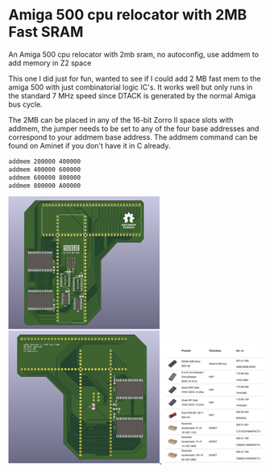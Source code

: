 # Amiga 500 cpu relocator with 2MB Fast SRAM
An Amiga 500 cpu relocator with 2mb sram, no autoconfig, use addmem to add memory in Z2 space

This one I did just for fun, wanted to see if I could add 2 MB fast mem to the amiga 500 with just combinatorial logic IC's. It works well but only runs in the standard 7 MHz speed since DTACK is generated by the normal Amiga bus cycle.

The 2MB can be placed in any of the 16-bit Zorro II space slots with addmem, the jumper needs to be set to any of the four base addresses and correspond to your addmem base address. The addmem command can be found on Aminet if you don't have it in C already.

    addmem 200000 400000
    addmem 400000 600000
    addmem 600000 800000
    addmem 800000 A00000

<a href="images/Amiga_500_cpu_relocator_with_2mb_sram_pic1.jpg">
<img src="images/Amiga_500_cpu_relocator_with_2mb_sram_pic1.jpg" width="300" height="263">
</a>
<a href="images/Amiga_500_cpu_relocator_with_2mb_sram_pic2.jpg">
<img src="images/Amiga_500_cpu_relocator_with_2mb_sram_pic2.jpg" width="300" height="263">
</a>
<a href="images/Amiga_500_cpu_relocator_with_2mb_sram_pic3.jpg">
<img src="images/Amiga_500_cpu_relocator_with_2mb_sram_pic3.jpg" width="200" height="233">
</a>
